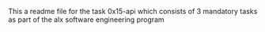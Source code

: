 This a readme file for the task 0x15-api which consists of 3 mandatory tasks as part of the alx software engineering program

